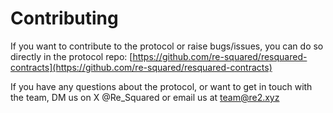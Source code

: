 # Contributing

If you want to contribute to the protocol or raise bugs/issues, you can do so directly in the protocol repo: [https://github.com/re-squared/resquared-contracts](https://github.com/re-squared/resquared-contracts)

If you have any questions about the protocol, or want to get in touch with the team, DM us on X @Re\_Squared or email us at team@re2.xyz
